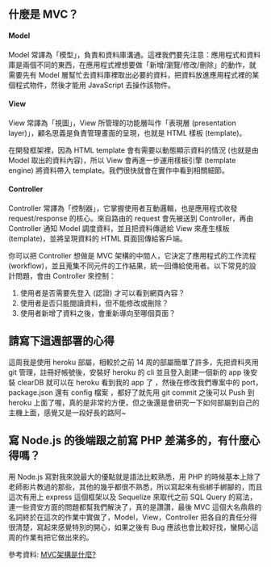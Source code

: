 ## 什麼是 MVC？
#### Model
Model 常譯為「模型」，負責和資料庫溝通。這裡我們要先注意：應用程式和資料庫是兩個不同的東西，在應用程式裡想要做「新增/瀏覽/修改/刪除」的動作，就需要先有 Model 層幫忙去資料庫裡取出必要的資料，把資料放進應用程式裡的某個程式物件，然後才能用 JavaScript 去操作該物件。
#### View
View 常譯為「視圖」，View 所管理的功能層叫作「表現層 (presentation layer)」，顧名思義是負責管理畫面的呈現，也就是 HTML 樣板 (template)。

在開發框架裡，因為 HTML template 會有需要以動態顯示資料的情況 (也就是由 Model 取出的資料內容)，所以 View 會再進一步運用樣板引擎 (template engine) 將資料帶入 template。我們很快就會在實作中看到相關細節。

#### Controller
Controller 常譯為「控制器」，它掌握使用者互動邏輯，也是應用程式收發 request/response 的核心。來自路由的 request 會先被送到 Controller，再由 Controller 通知 Model 調度資料，並且把資料傳遞給 View 來產生樣板 (template)，並將呈現資料的 HTML 頁面回傳給客戶端。

你可以把 Controller 想做是 MVC 架構的中間人，它決定了應用程式的工作流程 (workflow)，並且蒐集不同元件的工作結果，統一回傳給使用者。以下常見的設計問題，會由 Controller 來控制：

1. 使用者是否需要先登入 (認證) 才可以看到網頁內容？
2. 使用者是否只能閱讀資料，但不能修改或刪除？
3. 使用者新增了資料之後，會重新導向至哪個頁面？

## 請寫下這週部署的心得

這周我是使用 heroku 部屬，相較於之前 14 周的部屬簡單了許多，先把資料夾用 git 管理，註冊好帳號後，安裝好 heroku 的 cli 並且登入創建一個新的 app 後安裝 clearDB 就可以在 heroku 看到我的 app 了 ，然後在修改我們專案中的 port， package.json 還有 config 檔案 ，都好了就先用 git commit 之後可以 Push 到 heroku 上面了喔，真的是非常的方便，但之後還是會研究一下如何部屬到自己的主機上面，感覺又是一段好長的路阿~

## 寫 Node.js 的後端跟之前寫 PHP 差滿多的，有什麼心得嗎？
用 Node.js 寫對我來說最大的優點就是語法比較熟悉，用 PHP 的時候基本上除了老師影片教過的那些，其他的幾乎都很不熟悉，所以寫起來有些綁手綁腳的，而且這次有用上 express 這個框架以及 Sequelize 來取代之前 SQL Query 的寫法，連一些資安方面的問題都幫我們解決了，真的是讚讚，最後 MVC 這個大名鼎鼎的名詞終於在這次的作業中實做了，Model，View，Controller 把各自的責任分得很清楚，寫起來感覺特別的開心，如果之後有 Bug 應該也會比較好找，蠻開心這周的作業有把它做出來的。

參考資料:
[MVC架構是什麼?](https://tw.alphacamp.co/blog/mvc-model-view-controller)